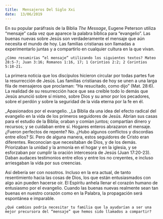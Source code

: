 ```yaml
---
title:  Mensajeros Del Siglo Xxi
date:  13/06/2019
---
```


En su popular paráfrasis de la Biblia _The Message_, Eugene Peterson utiliza “mensaje” cada vez que aparece la palabra bíblica para “evangelio”. Las buenas nuevas sobre Jesús son verdaderamente el mensaje que aún necesita el mundo de hoy. Las familias cristianas son llamadas a experimentarlo juntas y a compartirlo en cualquier cultura en la que vivan.

`¿Cómo resumirías “el mensaje” utilizando los siguientes textos? Mateo 28:5-7; Juan 3:16; Romanos 1:16, 17; 1 Corintios 2:2; 2 Corintios 5:18-21.`

La primera noticia que los discípulos hicieron circular por todas partes fue la resurrección de Jesús. Las familias cristianas de hoy se unen a una larga fila de mensajeros que proclaman: “Ha resucitado, como dijo” (Mat. 28:6). La realidad de su resurrección hace que sea creíble todo lo demás que Jesús anunció sobre sí mismo, sobre Dios y su amor por los pecadores, sobre el perdón y sobre la seguridad de la vida eterna por la fe en él.

_Apasionados por el evangelio. _La Biblia da una idea del efecto radical del evangelio en la vida de los primeros seguidores de Jesús. Abrían sus casas para el estudio de la Biblia; oraban y comían juntos; compartían dinero y recursos; y se cuidaban entre sí. Hogares enteros abrazaron el mensaje. ¿Fueron perfectos de repente? No. ¿Hubo algunos conflictos y discordias entre ellos? Sí. Pero de alguna manera, estos seguidores de Cristo eran diferentes. Reconocían que necesitaban de Dios, y de los demás. Priorizaban la unidad y la armonía en el hogar y en la iglesia, y se esforzaban por cumplir la oración intercesora de Jesús (Juan 17:20-23). Daban audaces testimonios entre ellos y entre los no creyentes, e incluso arriesgaban la vida por sus creencias.

Así debería ser con nosotros. Incluso en la era actual, de tanto resentimiento hacia las cosas de Dios, los que están entusiasmados con algo aún pueden hacerse oír. El Espíritu anhela llenar el corazón humano de entusiasmo por el evangelio. Cuando las buenas nuevas realmente sean tan buenas en nuestro corazón como en la Palabra, la propagación será espontánea e imparable.

`¿Qué cambios podría necesitar tu familia que la ayudarían a ser una mejor precursora del “mensaje” que hemos sido llamados a compartir?`